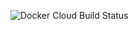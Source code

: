 

![Docker Cloud Build Status](https://img.shields.io/docker/cloud/build/slawiko/imalookalike-app.svg?style=for-the-badge)